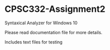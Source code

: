# CPSC332-Assignment2
Syntaxical Analyzer for Windows 10

Please read documentation file for more details.

Includes text files for testing
